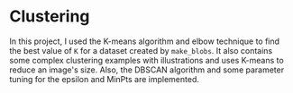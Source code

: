# Clustering
In this project, I used the  K-means algorithm and elbow technique to find the best value of ```K``` for a dataset created by ```make_blobs```. It also contains some complex clustering examples with illustrations and uses K-means to reduce an image's size.
Also, the DBSCAN algorithm and some parameter tuning for the epsilon and MinPts are implemented. 